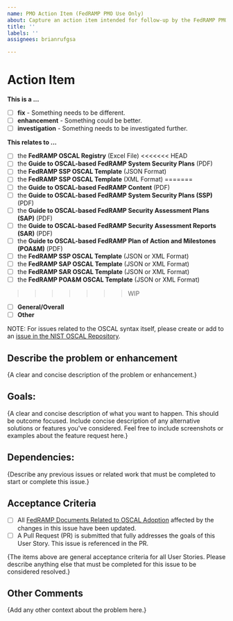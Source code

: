 ```yaml
---
name: PMO Action Item (FedRAMP PMO Use Only)
about: Capture an action item intended for follow-up by the FedRAMP PMO.
title: ''
labels: ''
assignees: brianrufgsa

---
```


# Action Item

**This is a ...**
  - [ ] **fix** - Something needs to be different.
  - [ ] **enhancement** - Something could be better.
  - [ ] **investigation** - Something needs to be investigated further.

**This relates to ...**
  - [ ] the **FedRAMP OSCAL Registry** (Excel File)
<<<<<<< HEAD
  - [ ] the **Guide to OSCAL-based FedRAMP System Security Plans** (PDF)
  - [ ] the **FedRAMP SSP OSCAL Template** (JSON Format)
  - [ ] the **FedRAMP SSP OSCAL Template** (XML Format)
=======
  - [ ] the **Guide to OSCAL-based FedRAMP Content** (PDF)
  - [ ] the **Guide to OSCAL-based FedRAMP System Security Plans (SSP)** (PDF)
  - [ ] the **Guide to OSCAL-based FedRAMP Security Assessment Plans (SAP)** (PDF)
  - [ ] the **Guide to OSCAL-based FedRAMP Security Assessment Reports (SAR)** (PDF)
  - [ ] the **Guide to OSCAL-based FedRAMP Plan of Action and Milestones (POA&M)** (PDF)
  - [ ] the **FedRAMP SSP OSCAL Template** (JSON or XML Format)
  - [ ] the **FedRAMP SAP OSCAL Template** (JSON or XML Format)
  - [ ] the **FedRAMP SAR OSCAL Template** (JSON or XML Format)
  - [ ] the **FedRAMP POA&M OSCAL Template** (JSON or XML Format)
>>>>>>> WIP
  - [ ] **General/Overall**
  - [ ] **Other**

NOTE: For issues related to the OSCAL syntax itself, please create or add to an [issue in the NIST OSCAL Repository](https://github.com/usnistgov/OSCAL/issues).


## Describe the problem or enhancement

{A clear and concise description of the problem or enhancement.}


## Goals:

{A clear and concise description of what you want to happen. This should be outcome focused. Include concise description of any alternative solutions or features you've considered. Feel free to include screenshots or examples about the feature request here.}

## Dependencies:

{Describe any previous issues or related work that must be completed to start or complete this issue.}

## Acceptance Criteria

- [ ] All [FedRAMP Documents Related to OSCAL Adoption](https://github.com/GSA/fedramp-automation) affected by the changes in this issue have been updated. 
- [ ] A Pull Request (PR) is submitted that fully addresses the goals of this User Story. This issue is referenced in the PR.

{The items above are general acceptance criteria for all User Stories. Please describe anything else that must be completed for this issue to be considered resolved.}


## Other Comments

{Add any other context about the problem here.}